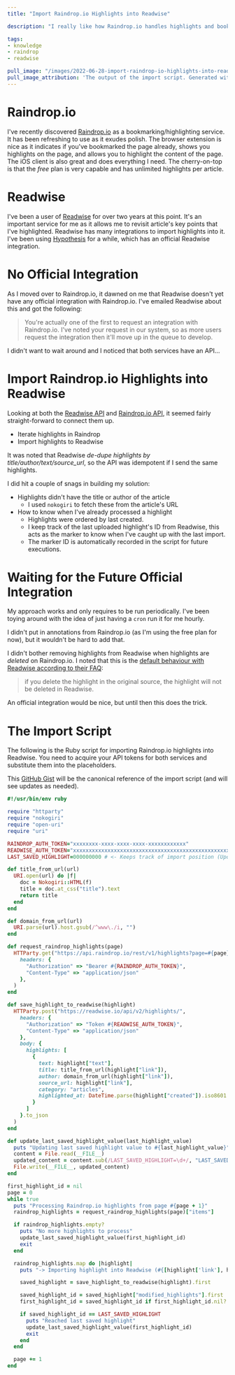 ```yaml
---
title: "Import Raindrop.io Highlights into Readwise"

description: "I really like how Raindrop.io handles highlights and bookmarking in general. As of the time of writing, there isn't any official solution to import Raindrop.io highlights into Readwise. Check out my script that bridges this gap until an official integration exists."

tags:
- knowledge
- raindrop
- readwise

pull_image: "/images/2022-06-28-import-raindrop-io-highlights-into-readwise/output.png"
pull_image_attribution: 'The output of the import script. Generated with [Carbon.now.sh](https://carbon.now.sh/).'
---
```


# Raindrop.io

I've recently discovered [Raindrop.io](https://raindrop.io/) as a bookmarking/highlighting service. It has been refreshing to use as it exudes polish. The browser extension is nice as it indicates if you've bookmarked the page already, shows you highlights on the page, and allows you to highlight the content of the page. The iOS client is also great and does everything I need. The cherry-on-top is that the _free_ plan is very capable and has unlimited highlights per article.

# Readwise

I've been a user of [Readwise](https://readwise.io/) for over two years at this point. It's an important service for me as it allows me to revisit article's key points that I've highlighted. Readwise has many integrations to import highlights into it. I've been using [Hypothesis](https://web.hypothes.is/) for a while, which has an official Readwise integration.

# No Official Integration

As I moved over to Raindrop.io, it dawned on me that Readwise doesn't yet have any official integration with Raindrop.io. I've emailed Readwise about this and got the following:

> You're actually one of the first to request an integration with Raindrop.io. I've noted your request in our system, so as more users request the integration then it'll move up in the queue to develop.

I didn't want to wait around and I noticed that both services have an API...

# Import Raindrop.io Highlights into Readwise

Looking at both the [Readwise API](https://readwise.io/api_deets) and [Raindrop.io API](https://developer.raindrop.io/), it seemed fairly straight-forward to connect them up.

- Iterate highlights in Raindrop
- Import highlights to Readwise

It was noted that Readwise _de-dupe highlights by title/author/text/source_url_, so the API was idempotent if I send the same highlights.

I did hit a couple of snags in building my solution:

- Highlights didn't have the title or author of the article
  - I used `nokogiri` to fetch these from the article's URL
- How to know when I've already processed a highlight
  - Highlights were ordered by last created.
  - I keep track of the last uploaded highlight's ID from Readwise, this acts as the marker to know when I've caught up with the last import.
  - The marker ID is automatically recorded in the script for future executions.

# Waiting for the Future Official Integration

My approach works and only requires to be run periodically. I've been toying around with the idea of just having a `cron` run it for me hourly.

I didn't put in annotations from Raindrop.io (as I'm using the free plan for now), but it wouldn't be hard to add that.

I didn't bother removing highlights from Readwise when highlights are _deleted_ on Raindrop.io. I noted that this is the [default behaviour with Readwise according to their FAQ](https://help.readwise.io/article/95-will-deleting-a-highlight-in-readwise-delete-the-original-or-vice-versa):

> if you delete the highlight in the original source, the highlight will not be deleted in Readwise.

An official integration would be nice, but until then this does the trick.

# The Import Script

The following is the Ruby script for importing Raindrop.io highlights into Readwise. You need to acquire your API tokens for both services and substitute them into the placeholders.

This [GitHub Gist](https://gist.github.com/kevinjalbert/1d77add23d9bdaa615a5bd5c05328678) will be the canonical reference of the import script (and will see updates as needed).

```ruby
#!/usr/bin/env ruby

require "httparty"
require "nokogiri"
require "open-uri"
require "uri"

RAINDROP_AUTH_TOKEN="xxxxxxxx-xxxx-xxxx-xxxx-xxxxxxxxxxxx"
READWISE_AUTH_TOKEN="xxxxxxxxxxxxxxxxxxxxxxxxxxxxxxxxxxxxxxxxxxxxxxxxxx"
LAST_SAVED_HIGHLIGHT=000000000 # <- Keeps track of import position (Updates automatically)

def title_from_url(url)
  URI.open(url) do |f|
    doc = Nokogiri::HTML(f)
    title = doc.at_css("title").text
    return title
  end
end

def domain_from_url(url)
  URI.parse(url).host.gsub(/^www\./i, "")
end

def request_raindrop_highlights(page)
  HTTParty.get("https://api.raindrop.io/rest/v1/highlights?page=#{page}&perpage=50",
    headers: {
      "Authorization" => "Bearer #{RAINDROP_AUTH_TOKEN}",
      "Content-Type" => "application/json"
    },
  )
end

def save_highlight_to_readwise(highlight)
  HTTParty.post("https://readwise.io/api/v2/highlights/",
    headers: {
      "Authorization" => "Token #{READWISE_AUTH_TOKEN}",
      "Content-Type" => "application/json"
    },
    body: {
      highlights: [
        {
          text: highlight["text"],
          title: title_from_url(highlight["link"]),
          author: domain_from_url(highlight["link"]),
          source_url: highlight["link"],
          category: "articles",
          highlighted_at: DateTime.parse(highlight["created"]).iso8601
        }
      ]
    }.to_json
  )
end

def update_last_saved_highlight_value(last_highlight_value)
  puts "Updating last saved highlight value to #{last_highlight_value}"
  content = File.read(__FILE__)
  updated_content = content.sub(/LAST_SAVED_HIGHLIGHT=\d+/, "LAST_SAVED_HIGHLIGHT=#{last_highlight_value}")
  File.write(__FILE__, updated_content)
end

first_highlight_id = nil
page = 0
while true
  puts "Processing Raindrop.io highlights from page #{page + 1}"
  raindrop_highlights = request_raindrop_highlights(page)["items"]

  if raindrop_highlights.empty?
    puts "No more highlights to process"
    update_last_saved_highlight_value(first_highlight_id)
    exit
  end

  raindrop_highlights.map do |highlight|
    puts "-> Importing highlight into Readwise (#{[highlight['link'], highlight['created']].join(', ')})"

    saved_highlight = save_highlight_to_readwise(highlight).first

    saved_highlight_id = saved_highlight["modified_highlights"].first
    first_highlight_id = saved_highlight_id if first_highlight_id.nil?

    if saved_highlight_id == LAST_SAVED_HIGHLIGHT
      puts "Reached last saved highlight"
      update_last_saved_highlight_value(first_highlight_id)
      exit
    end
  end

  page += 1
end
```
